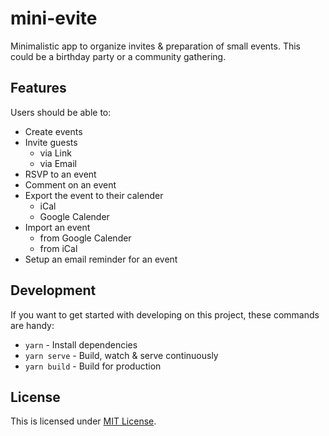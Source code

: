mini-evite
==========

Minimalistic app to organize invites & preparation of small events.
This could be a birthday party or a community gathering.

## Features

Users should be able to:

- Create events
- Invite guests
    - via Link
    - via Email
- RSVP to an event
- Comment on an event
- Export the event to their calender
    - iCal
    - Google Calender
- Import an event
    - from Google Calender
    - from iCal
- Setup an email reminder for an event

## Development

If you want to get started with developing on this project, these commands are handy:

- `yarn` - Install dependencies
- `yarn serve` - Build, watch & serve continuously
- `yarn build` - Build for production

## License

This is licensed under [MIT License](LICENSE.md).
